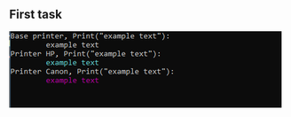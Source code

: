 ## First task
![first](https://github.com/Umelioni/888/blob/d46a95cd61ee02b99130823aea86993ff7f90b79/Screenshots/Lab5-1.png)
